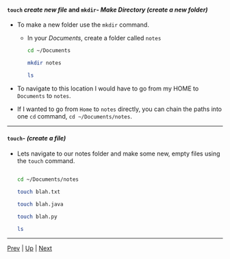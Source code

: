 
#### `touch` *create new file* and `mkdir`- *Make Directory (create a new folder)*

* To make a new folder use the `mkdir` command.

  * In your _Documents_, create a folder called `notes`

    ```bash
    cd ~/Documents

    mkdir notes

    ls
    ```

* To navigate to this location I would have to go from my HOME to `Documents` to `notes`.


* If I wanted to go from `Home` to `notes` directly, you can chain the paths into one `cd` command, ```cd ~/Documents/notes```.

<hr />


#### `touch`- *(create a file)*

* Lets navigate to our notes folder and make some new, empty files using the `touch` command.

  ```bash

  cd ~/Documents/notes

  touch blah.txt

  touch blah.java

  touch blah.py

  ls
  ```


<hr>

[Prev](cd-ls.md) | [Up](README.md) | [Next](mv-cp.md)